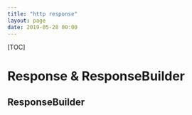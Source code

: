```yaml
---
title: "http response"
layout: page
date: 2019-05-28 00:00
---
```


[TOC]

# Response & ResponseBuilder

## ResponseBuilder
